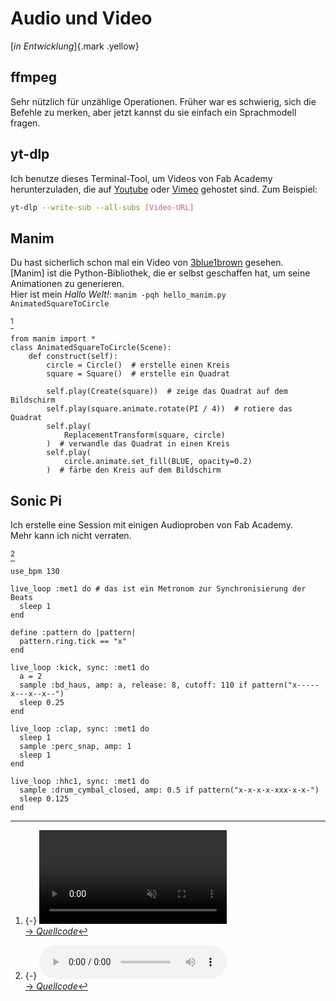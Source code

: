 # Audio und Video
[*in Entwicklung*]{.mark .yellow}

## ffmpeg

Sehr nützlich für unzählige Operationen. Früher war es schwierig, sich die Befehle zu merken, aber jetzt kannst du sie einfach ein Sprachmodell fragen.

## yt-dlp

Ich benutze dieses Terminal-Tool, um Videos von Fab Academy herunterzuladen, die auf [Youtube]() oder [Vimeo](https://vimeo.com/academany/videos) gehostet sind. Zum Beispiel:

```{.bash .numberLines .tight-code}
yt-dlp --write-sub --all-subs [Video-URL]
```

## Manim

Du hast sicherlich schon mal ein Video von [3blue1brown](https://www.youtube.com/@3blue1brown) gesehen.\
[Manim] ist die Python-Bibliothek, die er selbst geschaffen hat, um seine Animationen zu generieren.\
Hier ist mein *Hallo Welt!*: `manim -pqh hello_manim.py AnimatedSquareToCircle`

[^802]
```{.python .numberLines .tight-code}
from manim import *
class AnimatedSquareToCircle(Scene):
    def construct(self):
        circle = Circle()  # erstelle einen Kreis
        square = Square()  # erstelle ein Quadrat

        self.play(Create(square))  # zeige das Quadrat auf dem Bildschirm
        self.play(square.animate.rotate(PI / 4))  # rotiere das Quadrat
        self.play(
            ReplacementTransform(square, circle)
        )  # verwandle das Quadrat in einen Kreis
        self.play(
            circle.animate.set_fill(BLUE, opacity=0.2)
        )  # färbe den Kreis auf dem Bildschirm
```

[^802]:
    {-} <video nocontrols autoplay loop muted style="max-width: 100%; height: auto;">
    <source src="../../files/w02/manim/media/videos/hello_manim/1080p60/AnimatedSquareToCircle.mp4" type="video/mp4">
    Ihr Browser unterstützt das Video-Element nicht.
    </video>\
    [→ *Quellcode*](../../files/w02/manim/hello_manim.py)

## Sonic Pi
Ich erstelle eine Session mit einigen Audioproben von Fab Academy.\
Mehr kann ich nicht verraten.

[^801]
```{.ruby .numberLines .tight-code}
use_bpm 130

live_loop :met1 do # das ist ein Metronom zur Synchronisierung der Beats
  sleep 1
end

define :pattern do |pattern|
  pattern.ring.tick == "x"
end

live_loop :kick, sync: :met1 do
  a = 2
  sample :bd_haus, amp: a, release: 8, cutoff: 110 if pattern("x-----x---x--x--")
  sleep 0.25
end

live_loop :clap, sync: :met1 do
  sleep 1
  sample :perc_snap, amp: 1
  sleep 1
end

live_loop :hhc1, sync: :met1 do
  sample :drum_cymbal_closed, amp: 0.5 if pattern("x-x-x-x-xxx-x-x-")
  sleep 0.125
end
```

[^801]:
    {-} <audio controls>
    <source src="../../files/w02/sonicpi/neil_rave.m4a" type="audio/mp4">
    Ihr Browser unterstützt das Audio-Element nicht.
    </audio>\
    [→ *Quellcode*](../../files/w02/sonicpi/neil_rave.rb)

